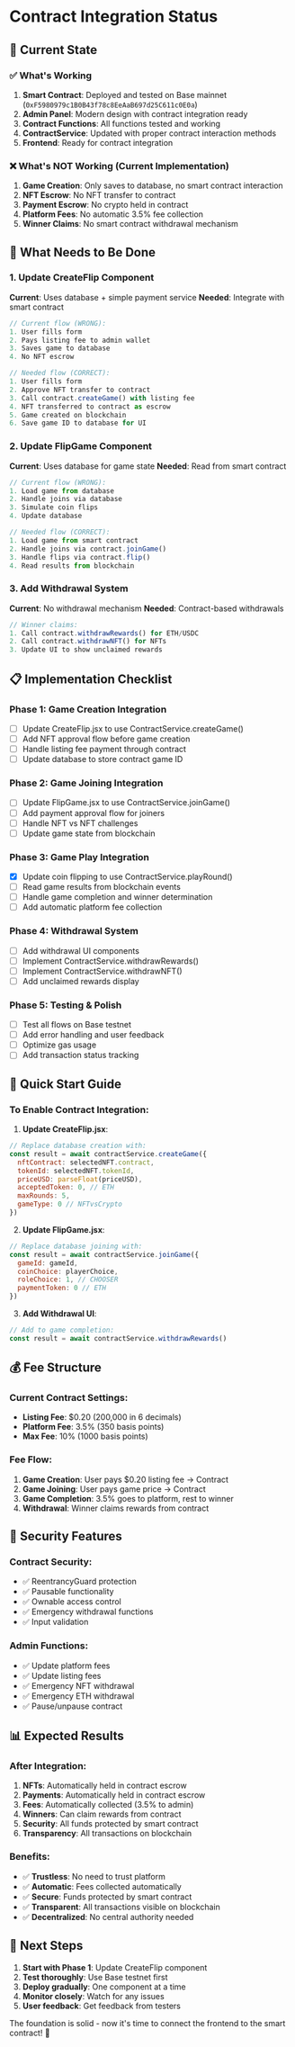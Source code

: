 # Contract Integration Status

## 🎯 **Current State**

### ✅ **What's Working**
1. **Smart Contract**: Deployed and tested on Base mainnet (`0xF5980979c1B0B43f78c8EeAaB697d25C611c0E0a`)
2. **Admin Panel**: Modern design with contract integration ready
3. **Contract Functions**: All functions tested and working
4. **ContractService**: Updated with proper contract interaction methods
5. **Frontend**: Ready for contract integration

### ❌ **What's NOT Working (Current Implementation)**
1. **Game Creation**: Only saves to database, no smart contract interaction
2. **NFT Escrow**: No NFT transfer to contract
3. **Payment Escrow**: No crypto held in contract
4. **Platform Fees**: No automatic 3.5% fee collection
5. **Winner Claims**: No smart contract withdrawal mechanism

## 🔧 **What Needs to Be Done**

### 1. **Update CreateFlip Component**
**Current**: Uses database + simple payment service
**Needed**: Integrate with smart contract

```javascript
// Current flow (WRONG):
1. User fills form
2. Pays listing fee to admin wallet
3. Saves game to database
4. No NFT escrow

// Needed flow (CORRECT):
1. User fills form
2. Approve NFT transfer to contract
3. Call contract.createGame() with listing fee
4. NFT transferred to contract as escrow
5. Game created on blockchain
6. Save game ID to database for UI
```

### 2. **Update FlipGame Component**
**Current**: Uses database for game state
**Needed**: Read from smart contract

```javascript
// Current flow (WRONG):
1. Load game from database
2. Handle joins via database
3. Simulate coin flips
4. Update database

// Needed flow (CORRECT):
1. Load game from smart contract
2. Handle joins via contract.joinGame()
3. Handle flips via contract.flip()
4. Read results from blockchain
```

### 3. **Add Withdrawal System**
**Current**: No withdrawal mechanism
**Needed**: Contract-based withdrawals

```javascript
// Winner claims:
1. Call contract.withdrawRewards() for ETH/USDC
2. Call contract.withdrawNFT() for NFTs
3. Update UI to show unclaimed rewards
```

## 📋 **Implementation Checklist**

### Phase 1: Game Creation Integration
- [ ] Update CreateFlip.jsx to use ContractService.createGame()
- [ ] Add NFT approval flow before game creation
- [ ] Handle listing fee payment through contract
- [ ] Update database to store contract game ID

### Phase 2: Game Joining Integration
- [ ] Update FlipGame.jsx to use ContractService.joinGame()
- [ ] Add payment approval flow for joiners
- [ ] Handle NFT vs NFT challenges
- [ ] Update game state from blockchain

### Phase 3: Game Play Integration
- [x] Update coin flipping to use ContractService.playRound()
- [ ] Read game results from blockchain events
- [ ] Handle game completion and winner determination
- [ ] Add automatic platform fee collection

### Phase 4: Withdrawal System
- [ ] Add withdrawal UI components
- [ ] Implement ContractService.withdrawRewards()
- [ ] Implement ContractService.withdrawNFT()
- [ ] Add unclaimed rewards display

### Phase 5: Testing & Polish
- [ ] Test all flows on Base testnet
- [ ] Add error handling and user feedback
- [ ] Optimize gas usage
- [ ] Add transaction status tracking

## 🚀 **Quick Start Guide**

### To Enable Contract Integration:

1. **Update CreateFlip.jsx**:
```javascript
// Replace database creation with:
const result = await contractService.createGame({
  nftContract: selectedNFT.contract,
  tokenId: selectedNFT.tokenId,
  priceUSD: parseFloat(priceUSD),
  acceptedToken: 0, // ETH
  maxRounds: 5,
  gameType: 0 // NFTvsCrypto
})
```

2. **Update FlipGame.jsx**:
```javascript
// Replace database joining with:
const result = await contractService.joinGame({
  gameId: gameId,
  coinChoice: playerChoice,
  roleChoice: 1, // CHOOSER
  paymentToken: 0 // ETH
})
```

3. **Add Withdrawal UI**:
```javascript
// Add to game completion:
const result = await contractService.withdrawRewards()
```

## 💰 **Fee Structure**

### Current Contract Settings:
- **Listing Fee**: $0.20 (200,000 in 6 decimals)
- **Platform Fee**: 3.5% (350 basis points)
- **Max Fee**: 10% (1000 basis points)

### Fee Flow:
1. **Game Creation**: User pays $0.20 listing fee → Contract
2. **Game Joining**: User pays game price → Contract
3. **Game Completion**: 3.5% goes to platform, rest to winner
4. **Withdrawal**: Winner claims rewards from contract

## 🔐 **Security Features**

### Contract Security:
- ✅ ReentrancyGuard protection
- ✅ Pausable functionality
- ✅ Ownable access control
- ✅ Emergency withdrawal functions
- ✅ Input validation

### Admin Functions:
- ✅ Update platform fees
- ✅ Update listing fees
- ✅ Emergency NFT withdrawal
- ✅ Emergency ETH withdrawal
- ✅ Pause/unpause contract

## 📊 **Expected Results**

### After Integration:
1. **NFTs**: Automatically held in contract escrow
2. **Payments**: Automatically held in contract escrow
3. **Fees**: Automatically collected (3.5% to admin)
4. **Winners**: Can claim rewards from contract
5. **Security**: All funds protected by smart contract
6. **Transparency**: All transactions on blockchain

### Benefits:
- ✅ **Trustless**: No need to trust platform
- ✅ **Automatic**: Fees collected automatically
- ✅ **Secure**: Funds protected by smart contract
- ✅ **Transparent**: All transactions visible on blockchain
- ✅ **Decentralized**: No central authority needed

## 🎯 **Next Steps**

1. **Start with Phase 1**: Update CreateFlip component
2. **Test thoroughly**: Use Base testnet first
3. **Deploy gradually**: One component at a time
4. **Monitor closely**: Watch for any issues
5. **User feedback**: Get feedback from testers

The foundation is solid - now it's time to connect the frontend to the smart contract! 🚀 